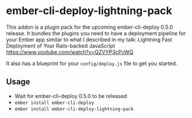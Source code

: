 # ember-cli-deploy-lightning-pack

This addon is a plugin pack for the upcoming ember-cli-deploy 0.5.0 release. It bundles the plugins you need to have a deployment pipeline for your Ember app similar to what I described in my talk: Lightning Fast Deployment of Your Rails-backed JavaScript https://www.youtube.com/watch?v=QZVYP3cPcWQ

It also has a blueprint for your `config/deploy.js` file to get you started.

## Usage

* Wait for ember-cli-deploy 0.5.0 to be released
* `ember install ember-cli-deploy`
* `ember install ember-cli-deploy-lightning-pack`


